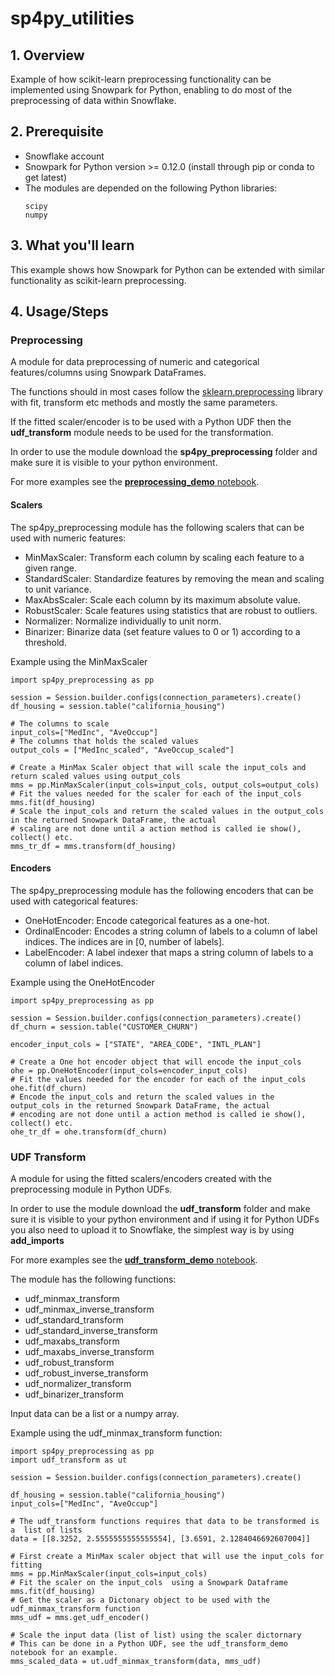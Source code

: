# sp4py_utilities

## 1. Overview
Example of how scikit-learn preprocessing functionality can be implemented using Snowpark for Python, enabling to do most of the preprocessing of data within Snowflake.

## 2. Prerequisite
* Snowflake account
* Snowpark for Python version >= 0.12.0 (install through pip or conda to get latest)
* The modules are depended on the following Python libraries:
   ```
   scipy
   numpy
   ```

## 3. What you'll learn
This example shows how Snowpark for Python can be extended with similar functionality as scikit-learn preprocessing.

## 4. Usage/Steps
### Preprocessing
A module for data preprocessing of numeric and categorical features/columns using Snowpark DataFrames.

The functions should in most cases follow the [sklearn.preprocessing](https://scikit-learn.org/stable/modules/classes.html#module-sklearn.preprocessing)
library with fit, transform etc methods and mostly the same parameters.

If the fitted scaler/encoder is to be used with a Python UDF then the **udf_transform** module needs to be used for the
transformation.

In order to use the module download the **sp4py_preprocessing** folder and make sure it is visible to your python environment.

For more examples see the [**preprocessing_demo** notebook](preprocessing_demo.ipynb).

#### Scalers
The sp4py_preprocessing module has the following scalers that can be used with numeric features:
* MinMaxScaler: Transform each column by scaling each feature to a given range.
* StandardScaler: Standardize features by removing the mean and scaling to unit variance.
* MaxAbsScaler: Scale each column by its maximum absolute value.
* RobustScaler: Scale features using statistics that are robust to outliers.
* Normalizer: Normalize individually to unit norm.
* Binarizer: Binarize data (set feature values to 0 or 1) according to a threshold.

Example using the MinMaxScaler
```
import sp4py_preprocessing as pp

session = Session.builder.configs(connection_parameters).create()
df_housing = session.table("california_housing")

# The columns to scale
input_cols=["MedInc", "AveOccup"]
# The columns that holds the scaled values
output_cols = ["MedInc_scaled", "AveOccup_scaled"]

# Create a MinMax Scaler object that will scale the input_cols and return scaled values using output_cols
mms = pp.MinMaxScaler(input_cols=input_cols, output_cols=output_cols)
# Fit the values needed for the scaler for each of the input_cols
mms.fit(df_housing)
# Scale the input_cols and return the scaled values in the output_cols in the returned Snowpark DataFrame, the actual
# scaling are not done until a action method is called ie show(), collect() etc.
mms_tr_df = mms.transform(df_housing)
```

#### Encoders
The sp4py_preprocessing module has the following encoders that can be used with categorical features:
* OneHotEncoder: Encode categorical features as a one-hot.
* OrdinalEncoder: Encodes a string column of labels to a column of label indices. The indices are in [0, number of labels].
* LabelEncoder: A label indexer that maps a string column of labels to a column of label indices.

Example using the OneHotEncoder
```
import sp4py_preprocessing as pp

session = Session.builder.configs(connection_parameters).create()
df_churn = session.table("CUSTOMER_CHURN")

encoder_input_cols = ["STATE", "AREA_CODE", "INTL_PLAN"]

# Create a One hot encoder object that will encode the input_cols
ohe = pp.OneHotEncoder(input_cols=encoder_input_cols)
# Fit the values needed for the encoder for each of the input_cols
ohe.fit(df_churn)
# Encode the input_cols and return the scaled values in the output_cols in the returned Snowpark DataFrame, the actual
# encoding are not done until a action method is called ie show(), collect() etc.
ohe_tr_df = ohe.transform(df_churn)
```
### UDF Transform
A module for using the fitted scalers/encoders created with the preprocessing module in Python UDFs.

In order to use the module download the **udf_transform** folder and make sure it is visible to your python environment
and if using it for Python UDFs you also need to upload it to Snowflake, the simplest way is by using **add_imports**

For more examples see the [**udf_transform_demo** notebook](udf_transform_demo.ipynb).

The module has the following functions:
* udf_minmax_transform
* udf_minmax_inverse_transform
* udf_standard_transform
* udf_standard_inverse_transform
* udf_maxabs_transform
* udf_maxabs_inverse_transform
* udf_robust_transform
* udf_robust_inverse_transform
* udf_normalizer_transform
* udf_binarizer_transform

Input data can be a list or a numpy array.

Example using the udf_minmax_transform function:
```
import sp4py_preprocessing as pp
import udf_transform as ut

session = Session.builder.configs(connection_parameters).create()

df_housing = session.table("california_housing")
input_cols=["MedInc", "AveOccup"]

# The udf_transform functions requires that data to be transformed is a  list of lists
data = [[8.3252, 2.5555555555555554], [3.6591, 2.1284046692607004]]

# First create a MinMax scaler object that will use the input_cols for fitting
mms = pp.MinMaxScaler(input_cols=input_cols)
# Fit the scaler on the input_cols  using a Snowpark Dataframe
mms.fit(df_housing)
# Get the scaler as a Dictonary object to be used with the udf_minmax_transform function
mms_udf = mms.get_udf_encoder()

# Scale the input data (list of list) using the scaler dictornary
# This can be done in a Python UDF, see the udf_transform_demo notebook for an example.
mms_scaled_data = ut.udf_minmax_transform(data, mms_udf)
```
